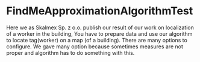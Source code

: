# FindMeApproximationAlgorithmTest
Here we as Skalmex Sp. z o.o. publish our result of our work on localization of a worker in the building, You have to prepare data and use our algorithm to locate tag(worker) on a map (of a building). There are many options to configure. We gave many option because sometimes measures are not proper and algorithm has to do something with this.

